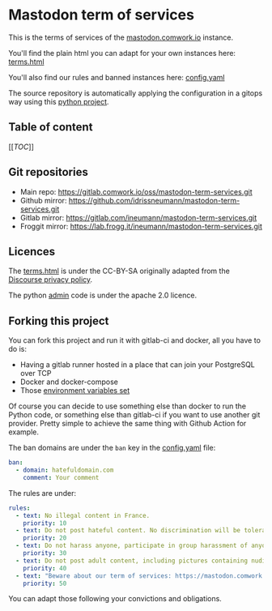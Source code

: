 # Mastodon term of services

This is the terms of services of the [mastodon.comwork.io](https://mastodon.comwork.io) instance.

You'll find the plain html you can adapt for your own instances here: [terms.html](./terms.html)

You'll also find our rules and banned instances here: [config.yaml](./config.yaml)

The source repository is automatically applying the configuration in a gitops way using this [python project](./admin).

## Table of content

[[_TOC_]]

## Git repositories

* Main repo: https://gitlab.comwork.io/oss/mastodon-term-services.git
* Github mirror: https://github.com/idrissneumann/mastodon-term-services.git
* Gitlab mirror: https://gitlab.com/ineumann/mastodon-term-services.git
* Froggit mirror: https://lab.frogg.it/ineumann/mastodon-term-services.git

## Licences

The [terms.html](./terms.html) is under the CC-BY-SA originally adapted from the [Discourse privacy policy](https://github.com/discourse/discourse).

The python [admin](./admin) code is under the apache 2.0 licence.

## Forking this project

You can fork this project and run it with gitlab-ci and docker, all you have to do is:
* Having a gitlab runner hosted in a place that can join your PostgreSQL over TCP
* Docker and docker-compose
* Those [environment variables set](./mastodon.env.dist)

Of course you can decide to use something else than docker to run the Python code, or something else than gitlab-ci if you want to use another git provider. Pretty simple to achieve the same thing with Github Action for example.

The ban domains are under the `ban` key in the [config.yaml](./config.yaml) file:

```yaml
ban:
  - domain: hatefuldomain.com
    comment: Your comment
```

The rules are under:

```yaml
rules:
  - text: No illegal content in France.
    priority: 10
  - text: Do not post hateful content. No discrimination will be tolerated.
    priority: 20
  - text: Do not harass anyone, participate in group harassment of anyone. Any kind of harassment won't be tolerated.
    priority: 30
  - text: Do not post adult content, including pictures containing nudity, or unwelcome sexual attention (including sexualized comments or jokes).
    priority: 40
  - text: "Beware about our term of services: https://mastodon.comwork.io/terms"
    priority: 50
```

You can adapt those following your convictions and obligations.
